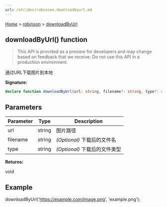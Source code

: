 ```yaml
---
url: /etc\doc/robinson.downloadbyurl.md
---
```

[Home](./index.md) > [robinson](./robinson.md) > [downloadByUrl](./robinson.downloadbyurl.md)

## downloadByUrl() function

> This API is provided as a preview for developers and may change based on feedback that we receive. Do not use this API in a production environment.

通过URL下载图片到本地

**Signature:**

```typescript
declare function downloadByUrl(url: string, filename?: string, type?: string): void;
```

## Parameters

|  Parameter | Type | Description |
|  --- | --- | --- |
|  url | string | 图片路径 |
|  filename | string | *(Optional)* 下载后的文件名 |
|  type | string | *(Optional)* 下载后的文件类型 |

**Returns:**

void

## Example

downloadByUrl('https://example.com/image.png', 'example.png');
